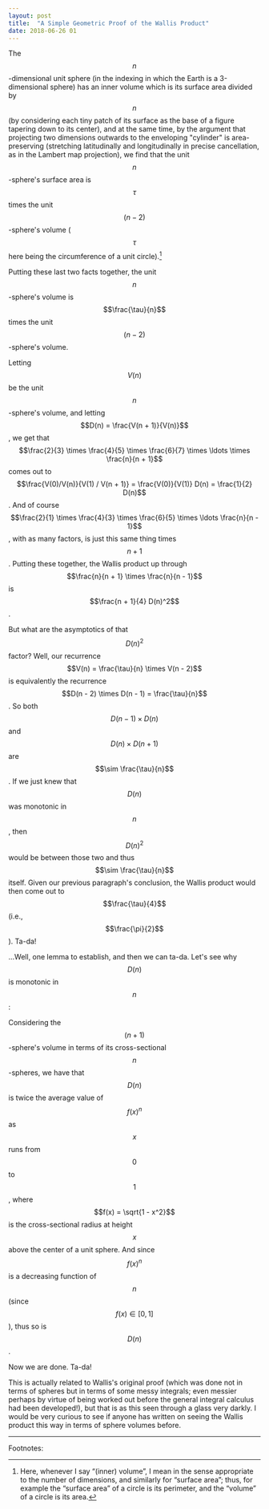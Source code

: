 ```yaml
---
layout: post
title:  "A Simple Geometric Proof of the Wallis Product"
date: 2018-06-26 01
---
```

The $$n$$-dimensional unit sphere (in the indexing in which the Earth is a 3-dimensional sphere) has an inner volume which is its surface area divided by $$n$$ (by considering each tiny patch of its surface as the base of a figure tapering down to its center), and at the same time, by the argument that projecting two dimensions outwards to the enveloping "cylinder" is area-preserving (stretching latitudinally and longitudinally in precise cancellation, as in the Lambert map projection), we find that the unit $$n$$-sphere's surface area is $$\tau$$ times the unit $$(n - 2)$$-sphere's volume ($$\tau$$ here being the circumference of a unit circle).[^VolumeFootnote]

[^VolumeFootnote]: Here, whenever I say “(inner) volume”, I mean in the sense appropriate to the number of dimensions, and similarly for “surface area”; thus, for example the “surface area” of a circle is its perimeter, and the “volume” of a circle is its area.

Putting these last two facts together, the unit $$n$$-sphere's volume is $$\frac{\tau}{n}$$ times the unit $$(n - 2)$$-sphere's volume.

Letting $$V(n)$$ be the unit $$n$$-sphere's volume, and letting $$D(n) = \frac{V(n + 1)}{V(n)}$$, we get that $$\frac{2}{3} \times \frac{4}{5} \times \frac{6}{7} \times \ldots \times \frac{n}{n + 1}$$ comes out to $$\frac{V(0)/V(n)}{V(1) / V(n + 1)} = \frac{V(0)}{V(1)} D(n) = \frac{1}{2} D(n)$$. And of course $$\frac{2}{1} \times \frac{4}{3} \times \frac{6}{5} \times \ldots \frac{n}{n - 1}$$, with as many factors, is just this same thing times $$n + 1$$. Putting these together, the Wallis product up through $$\frac{n}{n + 1} \times \frac{n}{n - 1}$$ is $$\frac{n + 1}{4} D(n)^2$$.

But what are the asymptotics of that $$D(n)^2$$ factor? Well, our recurrence $$V(n) = \frac{\tau}{n} \times V(n - 2)$$ is equivalently the recurrence $$D(n - 2) \times D(n - 1) = \frac{\tau}{n}$$. So both $$D(n - 1) \times D(n)$$ and $$D(n) \times D(n + 1)$$ are $$\sim \frac{\tau}{n}$$. If we just knew that $$D(n)$$ was monotonic in $$n$$, then $$D(n)^2$$ would be between those two and thus $$\sim \frac{\tau}{n}$$ itself. Given our previous paragraph's conclusion, the Wallis product would then come out to $$\frac{\tau}{4}$$ (i.e., $$\frac{\pi}{2}$$). Ta-da!

...Well, one lemma to establish, and then we can ta-da. Let's see why $$D(n)$$ is monotonic in $$n$$:

Considering the $$(n + 1)$$-sphere's volume in terms of its cross-sectional $$n$$-spheres, we have that $$D(n)$$ is twice the average value of $$f(x)^n$$ as $$x$$ runs from $$0$$ to $$1$$, where $$f(x) = \sqrt{1 - x^2}$$ is the cross-sectional radius at height $$x$$ above the center of a unit sphere. And since $$f(x)^n$$ is a decreasing function of $$n$$ (since $$f(x) \in [0, 1]$$), thus so is $$D(n)$$.

Now we are done. Ta-da!

This is actually related to Wallis's original proof (which was done not in terms of spheres but in terms of some messy integrals; even messier perhaps by virtue of being worked out before the general integral calculus had been developed!), but that is as this seen through a glass very darkly. I would be very curious to see if anyone has written on seeing the Wallis product this way in terms of sphere volumes before.

***
Footnotes: